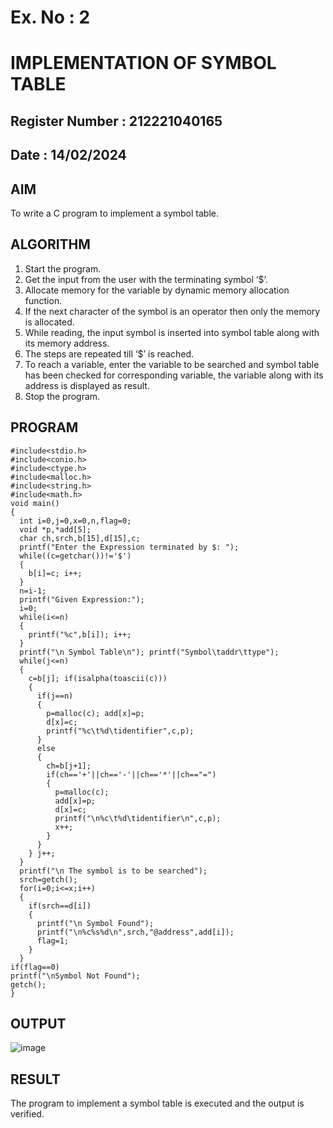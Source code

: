 # Ex. No : 2	
# IMPLEMENTATION OF SYMBOL TABLE 
## Register Number : 212221040165
## Date : 14/02/2024

## AIM   
To write a C program to implement a symbol table.

## ALGORITHM
1.	Start the program.
2.	Get the input from the user with the terminating symbol ‘$’.
3.	Allocate memory for the variable by dynamic memory allocation function.
4.	If the next character of the symbol is an operator then only the memory is allocated.
5.	While reading, the input symbol is inserted into symbol table along with its memory address.
6.	The steps are repeated till ‘$’ is reached.
7.	To reach a variable, enter the variable to be searched and symbol table has been checked for corresponding variable, the variable along with its address is displayed as result.
8.	Stop the program. 

## PROGRAM
```
#include<stdio.h>
#include<conio.h> 
#include<ctype.h> 
#include<malloc.h> 
#include<string.h> 
#include<math.h>
void main()
{
  int i=0,j=0,x=0,n,flag=0;
  void *p,*add[5];
  char ch,srch,b[15],d[15],c; 
  printf("Enter the Expression terminated by $: ");
  while((c=getchar())!='$')
  {
    b[i]=c; i++;
  }
  n=i-1;
  printf("Given Expression:");
  i=0;
  while(i<=n)
  {
    printf("%c",b[i]); i++;
  }
  printf("\n Symbol Table\n"); printf("Symbol\taddr\ttype");
  while(j<=n)
  {
    c=b[j]; if(isalpha(toascii(c)))
    {
      if(j==n)
      {
        p=malloc(c); add[x]=p;
        d[x]=c;
        printf("%c\t%d\tidentifier",c,p);
      }
      else
      {
        ch=b[j+1];
        if(ch=='+'||ch=='-'||ch=='*'||ch=="=")
        {
          p=malloc(c);
          add[x]=p;
          d[x]=c;
          printf("\n%c\t%d\tidentifier\n",c,p);
          x++;
        }
      }
    } j++;
  }
  printf("\n The symbol is to be searched");
  srch=getch();
  for(i=0;i<=x;i++)
  {
    if(srch==d[i])
    {
      printf("\n Symbol Found"); 
      printf("\n%c%s%d\n",srch,"@address",add[i]);
      flag=1;
    }
  }
if(flag==0)
printf("\nSymbol Not Found");
getch();
}
```

## OUTPUT 
![image](https://github.com/Sudhar2303/19CS409-Compiler-Design-Lab/assets/133684710/83315393-a982-4b7e-a661-0c2631ebb37d)


## RESULT
The program to implement a symbol table is executed and the output is verified.
